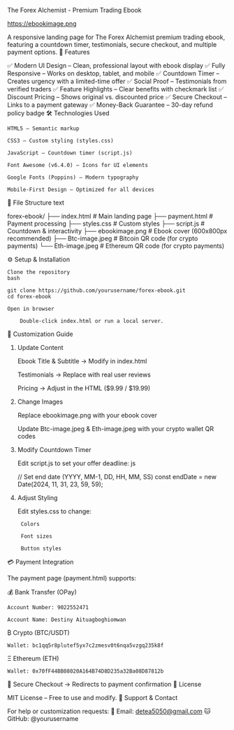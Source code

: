 The Forex Alchemist - Premium Trading Ebook

https://ebookimage.png

A responsive landing page for The Forex Alchemist premium trading ebook, featuring a countdown timer, testimonials, secure checkout, and multiple payment options.
🚀 Features

✅ Modern UI Design – Clean, professional layout with ebook display
✅ Fully Responsive – Works on desktop, tablet, and mobile
✅ Countdown Timer – Creates urgency with a limited-time offer
✅ Social Proof – Testimonials from verified traders
✅ Feature Highlights – Clear benefits with checkmark list
✅ Discount Pricing – Shows original vs. discounted price
✅ Secure Checkout – Links to a payment gateway
✅ Money-Back Guarantee – 30-day refund policy badge
🛠 Technologies Used

    HTML5 – Semantic markup

    CSS3 – Custom styling (styles.css)

    JavaScript – Countdown timer (script.js)

    Font Awesome (v6.4.0) – Icons for UI elements

    Google Fonts (Poppins) – Modern typography

    Mobile-First Design – Optimized for all devices

📂 File Structure
text

forex-ebook/
├── index.html          # Main landing page
├── payment.html        # Payment processing
├── styles.css          # Custom styles
├── script.js           # Countdown & interactivity
├── ebookimage.png      # Ebook cover (600x800px recommended)
├── Btc-image.jpeg      # Bitcoin QR code (for crypto payments)
└── Eth-image.jpeg      # Ethereum QR code (for crypto payments)

⚙️ Setup & Installation

    Clone the repository
    bash

    git clone https://github.com/yourusername/forex-ebook.git
    cd forex-ebook

    Open in browser

        Double-click index.html or run a local server.

🎨 Customization Guide
1. Update Content

    Ebook Title & Subtitle → Modify in index.html

    Testimonials → Replace with real user reviews

    Pricing → Adjust in the HTML ($9.99 / $19.99)

2. Change Images

    Replace ebookimage.png with your ebook cover

    Update Btc-image.jpeg & Eth-image.jpeg with your crypto wallet QR codes

3. Modify Countdown Timer

    Edit script.js to set your offer deadline:
    js

    // Set end date (YYYY, MM-1, DD, HH, MM, SS)
    const endDate = new Date(2024, 11, 31, 23, 59, 59);

4. Adjust Styling

    Edit styles.css to change:

        Colors

        Font sizes

        Button styles

💳 Payment Integration

The payment page (payment.html) supports:

💰 Bank Transfer (OPay)

    Account Number: 9022552471

    Account Name: Destiny Aituagboghiomwan

₿ Crypto (BTC/USDT)

    Wallet: bc1qq5r8plutef5yx7c2zmesv0t6nqa5vzgq235k8f

Ξ Ethereum (ETH)

    Wallet: 0x70fF44BB08020A164B74D8D235a32Ba08D87812b

🔐 Secure Checkout → Redirects to payment confirmation
📜 License

MIT License – Free to use and modify.
📧 Support & Contact

For help or customization requests:
📩 Email: detea5050@gmail.com
🐱 GitHub: @yourusername
